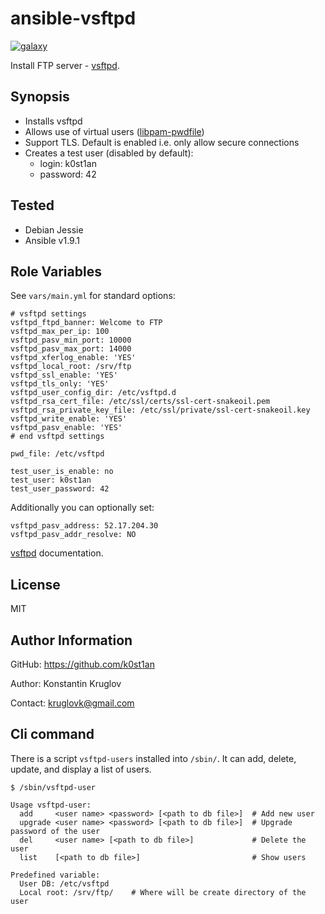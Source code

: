 ansible-vsftpd
==============

[![galaxy](https://img.shields.io/badge/galaxy-k0st1an.vsftpd-brightgreen.svg)](://galaxy.ansible.com/detail#/role/6384)

Install FTP server - [vsftpd](https://security.appspot.com/vsftpd.html).


Synopsis
--------

  - Installs vsftpd
  - Allows use of virtual users ([libpam-pwdfile](https://github.com/tiwe-de/libpam-pwdfile))
  - Support TLS. Default is enabled i.e. only allow secure connections
  - Creates a test user (disabled by default):
    - login: k0st1an
    - password: 42


Tested
------

  - Debian Jessie
  - Ansible v1.9.1


Role Variables
--------------

See `vars/main.yml` for standard options:

    # vsftpd settings
    vsftpd_ftpd_banner: Welcome to FTP
    vsftpd_max_per_ip: 100
    vsftpd_pasv_min_port: 10000
    vsftpd_pasv_max_port: 14000
    vsftpd_xferlog_enable: 'YES'
    vsftpd_local_root: /srv/ftp
    vsftpd_ssl_enable: 'YES'
    vsftpd_tls_only: 'YES'
    vsftpd_user_config_dir: /etc/vsftpd.d
    vsftpd_rsa_cert_file: /etc/ssl/certs/ssl-cert-snakeoil.pem
    vsftpd_rsa_private_key_file: /etc/ssl/private/ssl-cert-snakeoil.key
    vsftpd_write_enable: 'YES'
    vsftpd_pasv_enable: 'YES'
    # end vsftpd settings

    pwd_file: /etc/vsftpd

    test_user_is_enable: no
    test_user: k0st1an
    test_user_password: 42

Additionally you can optionally set:

    vsftpd_pasv_address: 52.17.204.30
    vsftpd_pasv_addr_resolve: NO

[vsftpd](https://security.appspot.com/vsftpd/vsftpd_conf.html) documentation.


License
-------

MIT


Author Information
------------------

GitHub: https://github.com/k0st1an

Author: Konstantin Kruglov

Contact: kruglovk@gmail.com


Cli command
-----------

There is a script `vsftpd-users` installed into `/sbin/`. It can add, delete, update, and display
a list of users.

```
$ /sbin/vsftpd-user

Usage vsftpd-user:
  add     <user name> <password> [<path to db file>]  # Add new user
  upgrade <user name> <password> [<path to db file>]  # Upgrade password of the user
  del     <user name> [<path to db file>]             # Delete the user
  list    [<path to db file>]                         # Show users

Predefined variable:
  User DB: /etc/vsftpd
  Local root: /srv/ftp/    # Where will be create directory of the user
```
